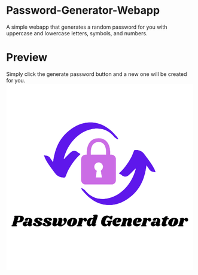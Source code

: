 # Password-Generator-Webapp
A simple webapp that generates a random password for you with uppercase and lowercase letters, symbols, and numbers.


# Preview
Simply click the generate password button and a new one will be created for you.
![Website Pic](/images/Logo.png)
